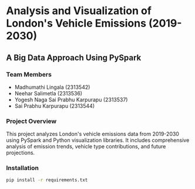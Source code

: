 # Analysis and Visualization of London's Vehicle Emissions (2019-2030)
## A Big Data Approach Using PySpark

### Team Members
- Madhumathi Lingala (2313542)
- Neehar Salimetla (2313536)
- Yogesh Naga Sai Prabhu Karpurapu (2313537)
- Sai Prabhu Karpurapu (2313544)

### Project Overview
This project analyzes London's vehicle emissions data from 2019-2030 using PySpark and Python visualization libraries. It includes comprehensive analysis of emission trends, vehicle type contributions, and future projections.

### Installation
```bash
pip install -r requirements.txt
